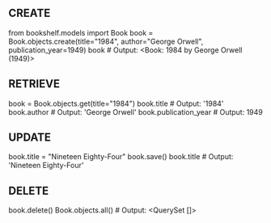 ## CREATE
from bookshelf.models import Book
book = Book.objects.create(title="1984", author="George Orwell", publication_year=1949)
book  # Output: <Book: 1984 by George Orwell (1949)>

## RETRIEVE
book = Book.objects.get(title="1984")
book.title    # Output: '1984'
book.author   # Output: 'George Orwell'
book.publication_year  # Output: 1949

## UPDATE
book.title = "Nineteen Eighty-Four"
book.save()
book.title  # Output: 'Nineteen Eighty-Four'

## DELETE
book.delete()
Book.objects.all()  # Output: <QuerySet []>
